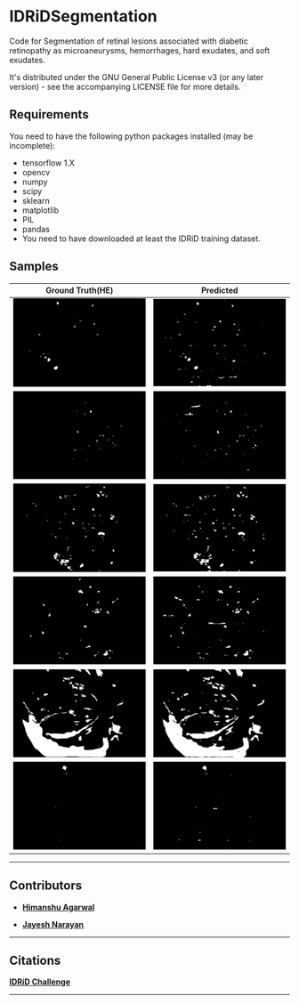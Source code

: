 # IDRiDSegmentation

Code for Segmentation of retinal lesions associated with diabetic retinopathy as microaneurysms, hemorrhages, hard exudates, and soft exudates.

It's distributed under the GNU General Public License v3 (or any later
  version) - see the accompanying LICENSE file for more details.

## Requirements

You need to have the following python packages installed (may be incomplete):

- tensorflow 1.X
- opencv
- numpy
- scipy
- sklearn
- matplotlib
- PIL
- pandas
- You need to have downloaded at least the IDRiD training dataset.

## Samples

|    Ground Truth(HE)    |        Predicted         |
| :-------------------: | :----------------------: |
| ![](assets/GT_01.png) | ![](assets/IDRiD_01.jpg) |
| ![](assets/GT_02.png) | ![](assets/IDRiD_02.jpg) |
| ![](assets/GT_03.png) | ![](assets/IDRiD_03.jpg) |
| ![](assets/GT_10.png) | ![](assets/IDRiD_10.jpg) |
| ![](assets/GT_17.png) | ![](assets/IDRiD_17.jpg) |
| ![](assets/GT_45.png) | ![](assets/IDRiD_45.jpg) |
***

## Contributors

- **[Himanshu Agarwal](https://github.com/HimanshuAgarwal022)**

- **[Jayesh Narayan](https://github.com/jayesh1narayan)**

***

## Citations

**[IDRiD Challenge](https://idrid.grand-challenge.org/)**
***
